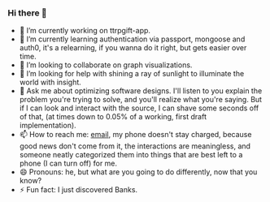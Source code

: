 ### Hi there 👋

- 🔭 I’m currently working on ttrpgift-app.
- 🌱 I’m currently learning authentication via passport, mongoose and auth0, it's a relearning, if you wanna do it right, but gets easier over time.
- 👯 I’m looking to collaborate on graph visualizations.
- 🤔 I’m looking for help with shining a ray of sunlight to illuminate the world with insight. 
- 💬 Ask me about optimizing software designs. I'll listen to you explain the problem you're trying to solve, and you'll realize what you're saying. But if I can look and interact with the source, I can shave some seconds off of that, (at times down to 0.05% of a working, first draft implementation).
- 📫 How to reach me: [email](mailto:thwee.abacadabra.alchemist@gmail.com), my phone doesn't stay charged, because good news don't come from it, the interactions are meaningless, and someone neatly categorized them into things that are best left to a phone (I can turn off) for me. 
- 😄 Pronouns: he, but what are you going to do differently, now that you know? 
- ⚡ Fun fact: I just discovered Banks. 
